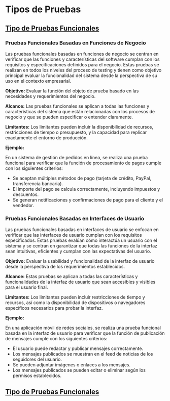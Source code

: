 # Tipos de Pruebas

## [Tipo de Pruebas Funcionales](#tipo-de-pruebas-funcionales)



### Pruebas Funcionales Basadas en Funciones de Negocio

Las pruebas funcionales basadas en funciones de negocio se centran en verificar que las funciones y características del software cumplan con los requisitos y especificaciones definidos para el negocio. Estas pruebas se realizan en todos los niveles del proceso de testing y tienen como objetivo principal evaluar la funcionalidad del sistema desde la perspectiva de su uso en el contexto empresarial.

**Objetivo:** Evaluar la función del objeto de prueba basado en las necesidades y requerimientos del negocio.

**Alcance:** Las pruebas funcionales se aplican a todas las funciones y características del sistema que están relacionadas con los procesos de negocio y que se pueden especificar o entender claramente.

**Limitantes:** Los limitantes pueden incluir la disponibilidad de recursos, restricciones de tiempo o presupuesto, y la capacidad para replicar exactamente el entorno de producción.

**Ejemplo:**

En un sistema de gestión de pedidos en línea, se realiza una prueba funcional para verificar que la función de procesamiento de pagos cumple con los siguientes criterios:

- Se aceptan múltiples métodos de pago (tarjeta de crédito, PayPal, transferencia bancaria).
- El importe del pago se calcula correctamente, incluyendo impuestos y descuentos.
- Se generan notificaciones y confirmaciones de pago para el cliente y el vendedor.

### Pruebas Funcionales Basadas en Interfaces de Usuario

Las pruebas funcionales basadas en interfaces de usuario se enfocan en verificar que las interfaces de usuario cumplan con los requisitos especificados. Estas pruebas evalúan cómo interactúa un usuario con el sistema y se centran en garantizar que todas las funciones de la interfaz sean intuitivas, eficientes y cumplan con las expectativas del usuario.

**Objetivo:** Evaluar la usabilidad y funcionalidad de la interfaz de usuario desde la perspectiva de los requerimientos establecidos.

**Alcance:** Estas pruebas se aplican a todas las características y funcionalidades de la interfaz de usuario que sean accesibles y visibles para el usuario final.

**Limitantes:** Los limitantes pueden incluir restricciones de tiempo y recursos, así como la disponibilidad de dispositivos o navegadores específicos necesarios para probar la interfaz.

**Ejemplo:**

En una aplicación móvil de redes sociales, se realiza una prueba funcional basada en la interfaz de usuario para verificar que la función de publicación de mensajes cumple con los siguientes criterios:

- El usuario puede redactar y publicar mensajes correctamente.
- Los mensajes publicados se muestran en el feed de noticias de los seguidores del usuario.
- Se pueden adjuntar imágenes o enlaces a los mensajes.
- Los mensajes publicados se pueden editar o eliminar según los permisos establecidos.



## [Tipo de Pruebas Funcionales](#tipo-de-pruebas-funcionales)

